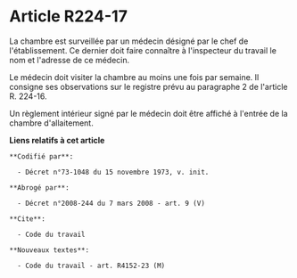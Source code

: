 # Article R224-17

La chambre est surveillée par un médecin désigné par le chef de l'établissement. Ce dernier doit faire connaître à
l'inspecteur du travail le nom et l'adresse de ce médecin.

Le médecin doit visiter la chambre au moins une fois par semaine. Il consigne ses observations sur le registre prévu au
paragraphe 2 de l'article R. 224-16.

Un règlement intérieur signé par le médecin doit être affiché à l'entrée de la chambre d'allaitement.

**Liens relatifs à cet article**

	**Codifié par**:

	  - Décret n°73-1048 du 15 novembre 1973, v. init.

	**Abrogé par**:

	  - Décret n°2008-244 du 7 mars 2008 - art. 9 (V)

	**Cite**:

	  - Code du travail

	**Nouveaux textes**:

	  - Code du travail - art. R4152-23 (M)
